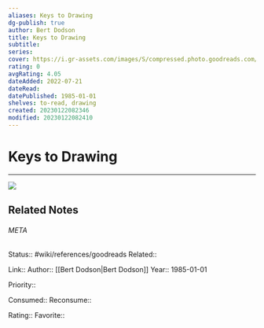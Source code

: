 ```yaml
---
aliases: Keys to Drawing
dg-publish: true
author: Bert Dodson
title: Keys to Drawing
subtitle: 
series: 
cover: https://i.gr-assets.com/images/S/compressed.photo.goodreads.com/books/1172360760l/168814._SX318_.jpg
rating: 0
avgRating: 4.05
dateAdded: 2022-07-21
dateRead: 
datePublished: 1985-01-01
shelves: to-read, drawing
created: 20230122082346
modified: 20230122082410
---
```

# Keys to Drawing
---
![](https://i.gr-assets.com/images/S/compressed.photo.goodreads.com/books/1172360760l/168814._SX318_.jpg)

## Related Notes




###### META
Status:: #wiki/references/goodreads
Related:: 

Link:: 
Author:: [[Bert Dodson\|Bert Dodson]]
Year:: 1985-01-01

Priority:: 

Consumed:: 
Reconsume:: 

Rating:: 
Favorite:: 
